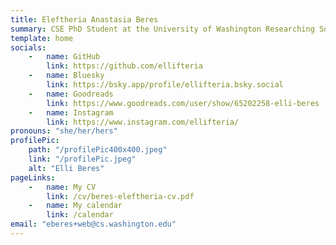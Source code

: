 ```yaml
---
title: Eleftheria Anastasia Beres
summary: CSE PhD Student at the University of Washington Researching Software Engineering for Scientists
template: home
socials:
    -   name: GitHub
        link: https://github.com/ellifteria
    -   name: Bluesky
        link: https://bsky.app/profile/ellifteria.bsky.social
    -   name: Goodreads
        link: https://www.goodreads.com/user/show/65202258-elli-beres
    -   name: Instagram
        link: https://www.instagram.com/ellifteria/
pronouns: "she/her/hers"
profilePic:
    path: "/profilePic400x400.jpeg"
    link: "/profilePic.jpeg"
    alt: "Elli Beres"
pageLinks:
    -   name: My CV
        link: /cv/beres-eleftheria-cv.pdf
    -   name: My calendar
        link: /calendar
email: "eberes+web@cs.washington.edu"
---
```

